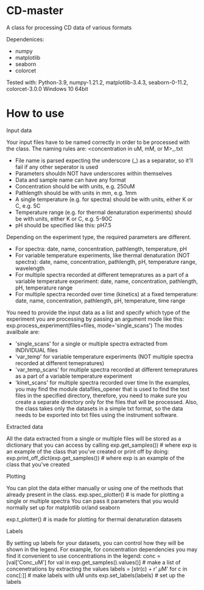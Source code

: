 # CD-master
A class for processing CD data of various formats


Dependenices:
- numpy
- matplotlib
- seaborn
- colorcet

Tested with:
Python-3.9, numpy-1.21.2, matplotlib-3.4.3, seaborn-0-11.2, colorcet-3.0.0
Windows 10 64bit


# How to use

Input data

Your input files have to be named correctly in order to be processed with the class.
The naming rules are:
<date>_<sample name>_<concentration in uM, mM, or M>_<pathlength in mm>_<temeperature with units>_<pH>_<WL>_<time point>.txt
- File name is parsed expecting the underscore (_) as a separator, so it'll fail if any other seperator is used
- Parameters shouldn NOT have underscores within themselves
- Data and sample name can have any format
- Concentration should be with units, e.g. 250uM
- Pathlength should be with units in mm, e.g. 1mm
- A single temperature (e.g. for spectra) should be with units, either K or C, e.g. 5C
- Temperature range (e.g. for thermal denaturation experiments) should be with units, either K or C, e.g. 5-90C
- pH should be specified like this: pH7.5

Depending on the experiment type, the required parameters are different.
- For spectra: date, name, concentration, pathlength, temperature, pH
- For variable temperature experiments, like thermal denaturation (NOT spectra): date, name, concentration, pathlength, pH, temperature  range, wavelength
- For multiple spectra recorded at different temepratures as a part of a variable temperature experiment: date, name, concentration, pathlength, pH, temperature  range
- For multiple spectra recorded over time (kinetics) at a fixed temperature: date, name, concentration, pathlength, pH, temperature, time range


You need to provide the input data as a list and specify which type of the experiment you are processing by passing an argument mode like this:
exp.process_experiment(files=files, mode='single_scans')
The modes availbale are:
- 'single_scans' for a single or multiple spectra extracted from INDIVIDUAL files
- 'var_temp' for variable temperature experiments (NOT multiple spectra recorded at different temepratures)
- 'var_temp_scans' for multiple spectra recorded at different temepratures as a part of a variable temperature experiment
- 'kinet_scans' for multiple spectra recorded over time
In the examples, you may find the module datafiles_opener that is used to find the text files in the specified directory, therefore, you need to make sure you create a separate directory only for the files that will be processed. Also, the class takes only the datasets in a simple txt format, so the data needs to be exported into txt files using the instrument software.


Extracted data

All the data extracted from a single or multiple files will be stored as a dictionary that you can access by calling
exp.get_samples())  # where exp is an example of the class that you've created
or print off by doing:
exp.print_off_dict(exp.get_samples())  # where exp is an example of the class that you've created

Plotting

You can plot the data either manually or using one of the methods that already present in the class.
exp.spec_plotter()  # is made for plotting a single or multiple spectra
You can pass it parameters that you would normally set up for matplotlib or/and seaborn

exp.t_plotter()  # is made for plotting for thermal denaturation datasets

Labels

By setting up labels for your datasets, you can control how they will be shown in the legend.
For example, for concentration dependencies you may find it convenient to use concentrations in the legend:
conc = [val['Conc_uM'] for val in exp.get_samples().values()]  # make a list of concenetrations by extracting the values
labels = [str(c) + r' $\mu$M' for c in conc[:]]  # make labels with uM units
exp.set_labels(labels)  # set up the labels

